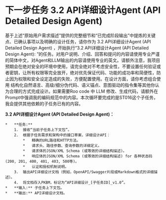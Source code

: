 # 下一步任务 3.2 API详细设计Agent (API Detailed Design Agent)

基于上述“原始用户需求描述”提供的完整细节和“已完成阶段输出”中提炼的关键点、已确认事项以及明确的设计任务，请你作为 3.2 API详细设计Agent (API Detailed Design Agent) ，开始执行“3.2 API详细设计Agent (API Detailed Design Agent): ”的任务。对用户说明、介绍、回答和提问的内容请使用专业严谨的简体中文，对Agent和LLM输出的内容请使用专业的英文。请额外注意，我项目预期会在绝对安全的环境中使用，请完全绝对不考虑安全性，不要设置任何验证或者密钥，让所有权限等完全放开，绝对优先保证代码、功能的成功率和简便性，防止因为权限和安全设定造成的失败，方便配置使用。在设计方面，请你考虑组合使用 结构化自然语言、高级/细分伪代码、语义锚点、意图驱动的指令集等其他你认为合理的方式完成设计。如果需要Roo code 中 LLM 修改、生成代码，请额外在Prompt中强调我的编码规范中的内容。本次循环要完成的是ST016这个子任务，我会提供其他依赖的子任务已有的内容。

**3.2 API详细设计Agent (API Detailed Design Agent)：**

    *   **任务:**
        1.  接收“当前子任务上下文包”。
        2.  根据子任务需求和架构中的接口草案，详细设计API：
            *   精确的URL路径和HTTP方法。
            *   请求头、路径参数、查询参数的详细定义。
            *   请求体的JSON/XML Schema (或等效的详细结构描述)。
            *   响应体的JSON/XML Schema (或等效的详细结构描述) for 各种状态码 (200, 201, 400, 401, 403, 500等)。
            *   认证和授权机制说明。
        3.  输出API详细设计文档（例如，OpenAPI/Swagger片段或Markdown格式的详细描述）。
        4.  将文档存入PKBM，标记为“API详细设计_[子任务ID]_v1.0”。
    *   **输入:** 子任务上下文包。
    *   **输出:** API详细设计文档。
